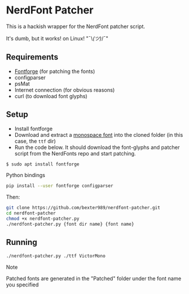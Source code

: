 # NerdFont Patcher

This is a hackish wrapper for the NerdFont patcher script.

It's dumb, but it works! on Linux! "¯\\_(ツ)_/¯"

## Requirements

- [Fontforge](https://fontforge.org/en-US/downloads/) (for patching the fonts)
- configparser
- psMat
- Internet connection (for obvious reasons)
- curl (to download font glyphs)

## Setup

- Install fontforge
- Download and extract a [monospace font](https://rubjo.github.io/victor-mono/)
  into the cloned folder (in this case, the ```ttf``` dir)
- Run the code below. It should download the font-glyphs
  and patcher script from the NerdFonts repo and start patching.

```bash
$ sudo apt install fontforge
```

Python bindings

```bash
pip install --user fontforge configparser
```

Then:

```bash
git clone https://github.com/bexter989/nerdfont-patcher.git
cd nerdfont-patcher
chmod +x nerdfont-patcher.py
./nerdfont-patcher.py {font dir name} {font name}
```

## Running

```bash
./nerdfont-patcher.py ./ttf VictorMono
```

> [!NOTE]
> Patched fonts are generated in the "Patched" folder under the font name you specified
